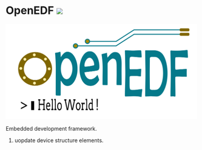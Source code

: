 # OpenEDF   <img src="https://github.com/rajput2107/rajput2107/blob/master/Assets/Developer.gif" width="64px"/> 
![OpenEDF](https://github.com/OpenEDF/openedf/blob/master/matrial/logo/OpenEDF.png)

 Embedded development framework.

1. uopdate device structure elements.

